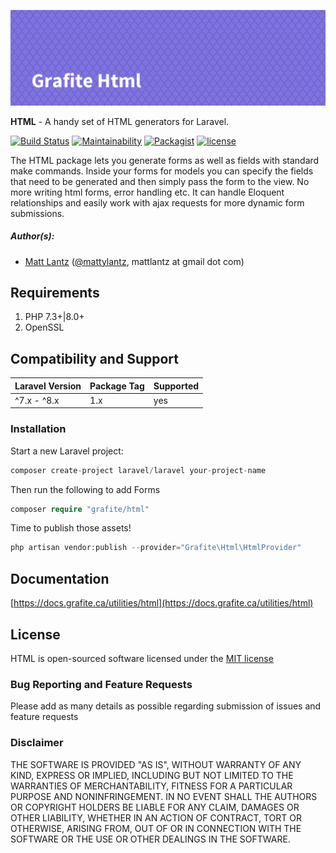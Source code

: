 ![Grafite HTML](GrafiteHtml-banner.png)

**HTML** - A handy set of HTML generators for Laravel.

[![Build Status](https://github.com/GrafiteInc/Html/workflows/PHP%20Package%20Tests/badge.svg?branch=main)](https://github.com/GrafiteInc/Html/actions?query=workflow%3A%22PHP+Package+Tests%22)
[![Maintainability](https://api.codeclimate.com/v1/badges/5c99d7022684ac3a220c/maintainability)](https://codeclimate.com/github/GrafiteInc/Html/maintainability)
[![Packagist](https://img.shields.io/packagist/dt/grafite/html.svg)](https://packagist.org/packages/grafite/html)
[![license](https://img.shields.io/github/license/mashape/apistatus.svg)](https://packagist.org/packages/grafite/html)

The HTML package lets you generate forms as well as fields with standard make commands. Inside your forms for models you can specify the fields that need to be generated and then simply pass the form to the view. No more writing html forms, error handling etc. It can handle Eloquent relationships and easily work with ajax requests for more dynamic form submissions.

##### Author(s):
* [Matt Lantz](https://github.com/mlantz) ([@mattylantz](http://twitter.com/mattylantz), mattlantz at gmail dot com)

## Requirements

1. PHP 7.3+|8.0+
2. OpenSSL

## Compatibility and Support

| Laravel Version | Package Tag | Supported |
|-----------------|-------------|-----------|
| ^7.x - ^8.x | 1.x | yes |

### Installation

Start a new Laravel project:
```php
composer create-project laravel/laravel your-project-name
```

Then run the following to add Forms
```php
composer require "grafite/html"
```

Time to publish those assets!
```php
php artisan vendor:publish --provider="Grafite\Html\HtmlProvider"
```

## Documentation

[https://docs.grafite.ca/utilities/html](https://docs.grafite.ca/utilities/html)

## License
HTML is open-sourced software licensed under the [MIT license](http://opensource.org/licenses/MIT)

### Bug Reporting and Feature Requests
Please add as many details as possible regarding submission of issues and feature requests

### Disclaimer
THE SOFTWARE IS PROVIDED "AS IS", WITHOUT WARRANTY OF ANY KIND, EXPRESS OR IMPLIED, INCLUDING BUT NOT LIMITED TO THE WARRANTIES OF MERCHANTABILITY, FITNESS FOR A PARTICULAR PURPOSE AND NONINFRINGEMENT. IN NO EVENT SHALL THE AUTHORS OR COPYRIGHT HOLDERS BE LIABLE FOR ANY CLAIM, DAMAGES OR OTHER LIABILITY, WHETHER IN AN ACTION OF CONTRACT, TORT OR OTHERWISE, ARISING FROM, OUT OF OR IN CONNECTION WITH THE SOFTWARE OR THE USE OR OTHER DEALINGS IN THE SOFTWARE.
